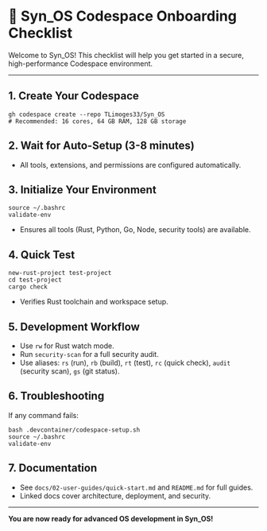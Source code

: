 # 🚀 Syn_OS Codespace Onboarding Checklist

Welcome to Syn_OS! This checklist will help you get started in a secure, high-performance Codespace environment.

---

## 1. Create Your Codespace
```
gh codespace create --repo TLimoges33/Syn_OS
# Recommended: 16 cores, 64 GB RAM, 128 GB storage
```

## 2. Wait for Auto-Setup (3-8 minutes)
- All tools, extensions, and permissions are configured automatically.

## 3. Initialize Your Environment
```
source ~/.bashrc
validate-env
```
- Ensures all tools (Rust, Python, Go, Node, security tools) are available.

## 4. Quick Test
```
new-rust-project test-project
cd test-project
cargo check
```
- Verifies Rust toolchain and workspace setup.

## 5. Development Workflow
- Use `rw` for Rust watch mode.
- Run `security-scan` for a full security audit.
- Use aliases: `rs` (run), `rb` (build), `rt` (test), `rc` (quick check), `audit` (security scan), `gs` (git status).

## 6. Troubleshooting
If any command fails:
```
bash .devcontainer/codespace-setup.sh
source ~/.bashrc
validate-env
```

## 7. Documentation
- See `docs/02-user-guides/quick-start.md` and `README.md` for full guides.
- Linked docs cover architecture, deployment, and security.

---

**You are now ready for advanced OS development in Syn_OS!**
